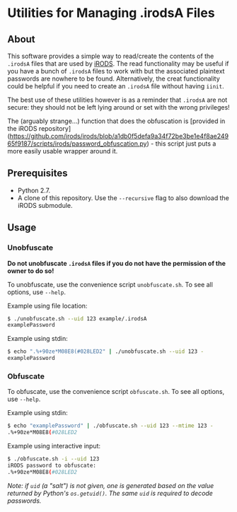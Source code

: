 # Utilities for Managing .irodsA Files
## About
This software provides a simple way to read/create the contents of the `.irodsA` files that are used by 
[iRODS](http://irods.org/). The read functionality may be useful if you have a bunch of `.irodsA` files to work with but
the associated plaintext passwords are nowhere to be found. Alternatively, the creat functionality could be helpful if 
you need to create an `.irodsA` file without having `iinit`.

The best use of these utilities however is as a reminder that `.irodsA` are not secure: they should not be left lying 
around or set with the wrong privileges!

The (arguably strange...) function that does the obfuscation is [provided in the iRODS repository]
(https://github.com/irods/irods/blob/a1db0f5defa9a34f72be3be1e4f8ae24965f9187/scripts/irods/password_obfuscation.py) - 
this script just puts a more easily usable wrapper around it.


## Prerequisites 
- Python 2.7.
- A clone of this repository. Use the `--recursive` flag to also download the iRODS submodule.


## Usage
### Unobfuscate
**Do not unobfuscate `.irodsA` files if you do not have the permission of the owner to do so!**

To unobfuscate, use the convenience script `unobfuscate.sh`. To see all options, use `--help`. 

Example using file location:
```bash
$ ./unobfuscate.sh --uid 123 example/.irodsA
examplePassword
```
Example using stdin:
```bash
$ echo ".%+90ze*M08E8(#028LED2" | ./unobfuscate.sh --uid 123 -
examplePassword
```

### Obfuscate
To obfuscate, use the convenience script `obfuscate.sh`. To see all options, use `--help`.

Example using stdin:
```bash
$ echo "examplePassword" | ./obfuscate.sh --uid 123 --mtime 123 -
.%+90ze*M08E8(#028LED2
```

Example using interactive input:
```bash
$ ./obfuscate.sh -i --uid 123
iRODS password to obfuscate:
.%+90ze*M08E8(#028LED2
```

*Note: if `uid` (a "salt") is not given, one is generated based on the value returned by Python's `os.getuid()`. The 
same `uid` is required to decode passwords.*
